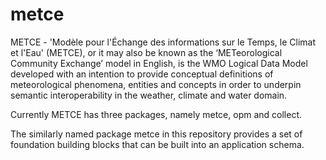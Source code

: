 # metce
METCE - 'Modèle pour l'Échange des informations sur le Temps, le Climat et l'Eau' (METCE), or it may also be known as the ‘METeorological 
Community Exchange’ model in English, is the WMO Logical Data Model developed with an intention to provide conceptual definitions of 
meteorological phenomena, entities and concepts in order to underpin semantic interoperability in the weather, climate and water domain.  

Currently METCE has three packages, namely metce, opm and collect. 

The similarly named package metce in this repository provides a set of foundation building blocks that can be built into an application 
schema.
